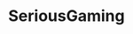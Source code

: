 ---
title: SeriousGaming
crosslinks:
- LivestreamFail
- SeriousGamingSecrets
- thread
- serious_gaming
---